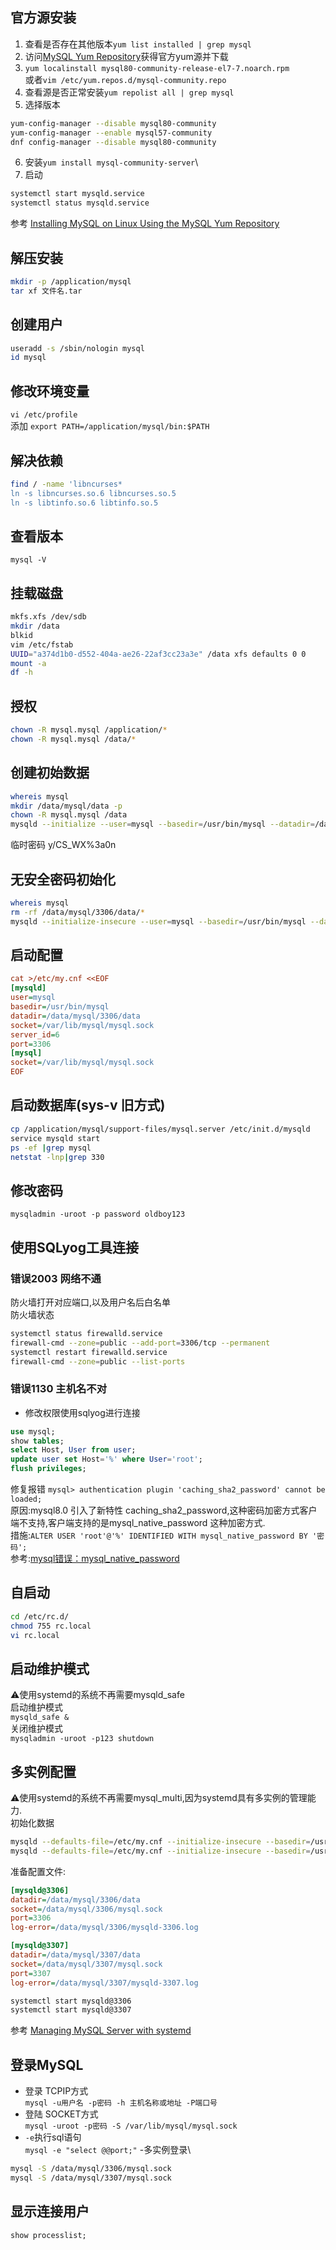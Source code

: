 ## 官方源安装
1. 查看是否存在其他版本`yum list installed | grep mysql`
2. 访问[MySQL Yum Repository](https://docs.oracle.com/cd/E17952_01/mysql-5.7-en/linux-installation-yum-repo.html)获得官方yum源并下载
3. `yum localinstall mysql80-community-release-el7-7.noarch.rpm`\
    或者`vim /etc/yum.repos.d/mysql-community.repo`
4. 查看源是否正常安装`yum repolist all | grep mysql`
5. 选择版本
```sh
yum-config-manager --disable mysql80-community
yum-config-manager --enable mysql57-community
dnf config-manager --disable mysql80-community
```
6. 安装`yum install mysql-community-server`\
7. 启动
```sh
systemctl start mysqld.service
systemctl status mysqld.service
```
参考 [Installing MySQL on Linux Using the MySQL Yum Repository](https://docs.oracle.com/cd/E17952_01/mysql-5.7-en/linux-installation-yum-repo.html#yum-repo-installing-mysql)
## 解压安装
```sh
mkdir -p /application/mysql
tar xf 文件名.tar
```
## 创建用户
```sh
useradd -s /sbin/nologin mysql
id mysql
```
## 修改环境变量
`vi /etc/profile`\
添加 `export PATH=/application/mysql/bin:$PATH`

## 解决依赖
```sh
find / -name 'libncurses*
ln -s libncurses.so.6 libncurses.so.5
ln -s libtinfo.so.6 libtinfo.so.5
```

## 查看版本
`mysql -V`

## 挂载磁盘
```sh
mkfs.xfs /dev/sdb
mkdir /data
blkid
vim /etc/fstab
UUID="a374d1b0-d552-404a-ae26-22af3cc23a3e" /data xfs defaults 0 0
mount -a
df -h
```

## 授权
```sh
chown -R mysql.mysql /application/*
chown -R mysql.mysql /data/*
```

## 创建初始数据
```sh
whereis mysql
mkdir /data/mysql/data -p 
chown -R mysql.mysql /data 
mysqld --initialize --user=mysql --basedir=/usr/bin/mysql --datadir=/data/mysql/data
```
临时密码 y/CS_WX%3a0n

## 无安全密码初始化
```sh
whereis mysql
rm -rf /data/mysql/3306/data/*
mysqld --initialize-insecure --user=mysql --basedir=/usr/bin/mysql --datadir=/data/mysql/3306/data
```
## 启动配置
```ini
cat >/etc/my.cnf <<EOF
[mysqld]
user=mysql
basedir=/usr/bin/mysql
datadir=/data/mysql/3306/data
socket=/var/lib/mysql/mysql.sock
server_id=6
port=3306
[mysql]
socket=/var/lib/mysql/mysql.sock
EOF
```

## 启动数据库(sys-v 旧方式)
```sh
cp /application/mysql/support-files/mysql.server /etc/init.d/mysqld
service mysqld start
ps -ef |grep mysql
netstat -lnp|grep 330
```
## 修改密码
`mysqladmin -uroot -p password oldboy123`
## 使用SQLyog工具连接
### 错误2003 网络不通
防火墙打开对应端口,以及用户名后白名单\
防火墙状态
```sh
systemctl status firewalld.service
firewall-cmd --zone=public --add-port=3306/tcp --permanent
systemctl restart firewalld.service
firewall-cmd --zone=public --list-ports
```
### 错误1130 主机名不对
- 修改权限使用sqlyog进行连接
```sql
use mysql;
show tables;
select Host, User from user;
update user set Host='%' where User='root';
flush privileges;
```
修复报错 `mysql> authentication plugin 'caching_sha2_password' cannot be loaded;`\
原因:mysql8.0 引入了新特性 caching_sha2_password,这种密码加密方式客户端不支持,客户端支持的是mysql_native_password 这种加密方式.\
措施:`ALTER USER 'root'@'%' IDENTIFIED WITH mysql_native_password BY '密码';`\
参考:[mysql错误：mysql_native_password](https://blog.csdn.net/qq_43395428/article/details/104795256)
## 自启动
```sh
cd /etc/rc.d/
chmod 755 rc.local
vi rc.local
```
## 启动维护模式
⚠️使用systemd的系统不再需要mysqld_safe\
启动维护模式\
`mysqld_safe &`\
关闭维护模式\
`mysqladmin -uroot -p123 shutdown`
## 多实例配置
⚠️使用systemd的系统不再需要mysql_multi,因为systemd具有多实例的管理能力.\
初始化数据
```sh
mysqld --defaults-file=/etc/my.cnf --initialize-insecure --basedir=/usr/bin/mysql --datadir=/data/mysql/3306/data
mysqld --defaults-file=/etc/my.cnf --initialize-insecure --basedir=/usr/bin/mysql --datadir=/data/mysql/3307/data
```
准备配置文件:
```ini
[mysqld@3306]
datadir=/data/mysql/3306/data
socket=/data/mysql/3306/mysql.sock
port=3306
log-error=/data/mysql/3306/mysqld-3306.log

[mysqld@3307]
datadir=/data/mysql/3307/data
socket=/data/mysql/3307/mysql.sock
port=3307
log-error=/data/mysql/3307/mysqld-3307.log
```
```sh
systemctl start mysqld@3306
systemctl start mysqld@3307
```
参考 [Managing MySQL Server with systemd](https://dev.mysql.com/doc/refman/5.7/en/using-systemd.html#systemd-multiple-mysql-instances)

## 登录MySQL
- 登录 TCPIP方式\
`mysql -u用户名 -p密码 -h 主机名称或地址 -P端口号`
- 登陆 SOCKET方式\
`mysql -uroot -p密码 -S /var/lib/mysql/mysql.sock`
- `-e`执行sql语句\
`mysql -e "select @@port;"`
-多实例登录\
```sh
mysql -S /data/mysql/3306/mysql.sock
mysql -S /data/mysql/3307/mysql.sock
```
## 显示连接用户
`show processlist;`